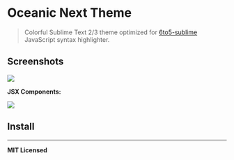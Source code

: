 # Oceanic Next Theme

> Colorful Sublime Text 2/3 theme optimized for [6to5-sublime](https://github.com/6to5/6to5-sublime) JavaScript syntax highlighter.

## Screenshots

![](https://raw.githubusercontent.com/voronianski/oceanic-next-theme/master/screenshots/extended-class.png)

**JSX Components:**

![](https://raw.githubusercontent.com/voronianski/oceanic-next-theme/master/screenshots/jsx-component.png)

## Install

---

**MIT Licensed**
